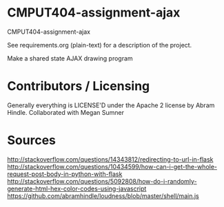 CMPUT404-assignment-ajax
==============================

CMPUT404-assignment-ajax

See requirements.org (plain-text) for a description of the project.

Make a shared state AJAX drawing program

Contributors / Licensing
========================

Generally everything is LICENSE'D under the Apache 2 license by Abram Hindle.
Collaborated with Megan Sumner

Sources
=======

http://stackoverflow.com/questions/14343812/redirecting-to-url-in-flask
http://stackoverflow.com/questions/10434599/how-can-i-get-the-whole-request-post-body-in-python-with-flask
http://stackoverflow.com/questions/5092808/how-do-i-randomly-generate-html-hex-color-codes-using-javascript
https://github.com/abramhindle/loudness/blob/master/shell/main.js
 